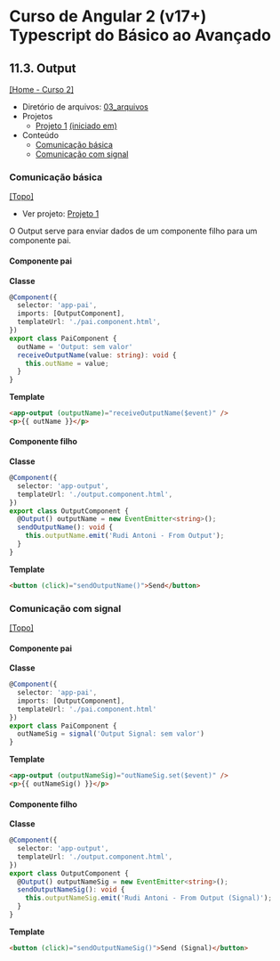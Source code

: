 # Curso de Angular 2 (v17+) Typescript do Básico ao Avançado

## 11.3. Output
[[Home - Curso 2]](../../README.md#curso-2)<br />

- Diretório de arquivos: [03_arquivos](./03_arquivos/)
- Projetos
  - [Projeto 1](./03_arquivos/proj_01/) [(iniciado em)](#comunicação-básica)
- Conteúdo
  - [Comunicação básica](#comunicação-básica)
  - [Comunicação com signal](#comunicação-com-signal)

### Comunicação básica
[[Topo]](#)<br />

- Ver projeto: [Projeto 1](./03_arquivos/proj_01/)

O Output serve para enviar dados de um componente filho para um componente pai.

#### Componente pai

**Classe**
```typescript
@Component({
  selector: 'app-pai',
  imports: [OutputComponent],
  templateUrl: './pai.component.html',
})
export class PaiComponent {
  outName = 'Output: sem valor'
  receiveOutputName(value: string): void {
    this.outName = value;
  }
}
```

**Template**
```html
<app-output (outputName)="receiveOutputName($event)" />
<p>{{ outName }}</p>
```

#### Componente filho

**Classe**
```typescript
@Component({
  selector: 'app-output',
  templateUrl: './output.component.html',
})
export class OutputComponent {
  @Output() outputName = new EventEmitter<string>();
  sendOutputName(): void {
    this.outputName.emit('Rudi Antoni - From Output');
  }
}
```

**Template**
```html
<button (click)="sendOutputName()">Send</button>
```

### Comunicação com signal
[[Topo]](#)<br />

#### Componente pai

**Classe**
```typescript
@Component({
  selector: 'app-pai',
  imports: [OutputComponent],
  templateUrl: './pai.component.html'
})
export class PaiComponent {
  outNameSig = signal('Output Signal: sem valor')
}
```

**Template**
```html
<app-output (outputNameSig)="outNameSig.set($event)" />
<p>{{ outNameSig() }}</p>
```

#### Componente filho

**Classe**
```typescript
@Component({
  selector: 'app-output',
  templateUrl: './output.component.html',
})
export class OutputComponent {
  @Output() outputNameSig = new EventEmitter<string>();
  sendOutputNameSig(): void {
    this.outputNameSig.emit('Rudi Antoni - From Output (Signal)');
  }
}
```

**Template**
```html
<button (click)="sendOutputNameSig()">Send (Signal)</button>
```
